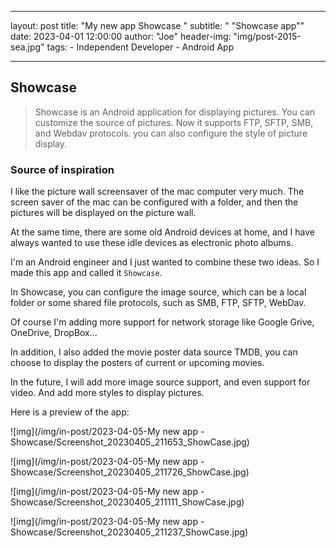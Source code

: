 ---
layout:     post
title:      "My new app Showcase "
subtitle:   " \"Showcase app\""
date:       2023-04-01 12:00:00
author:     "Joe"
header-img: "img/post-2015-sea.jpg"
tags:
    - Independent Developer
    - Android App


------

## Showcase

> Showcase is an Android application for displaying pictures. You can customize the source of pictures. Now it supports FTP, SFTP, SMB, and Webdav protocols. you can also configure the style of picture display.

### Source of inspiration


I like the picture wall screensaver of the mac computer very much. The screen saver of the mac can be configured with a folder, and then the pictures will be displayed on the picture wall.

At the same time, there are some old Android devices at home, and I have always wanted to use these idle devices as electronic photo albums. 

I'm an Android engineer and I just wanted to combine these two ideas. So I made this app and called it `Showcase`.

In Showcase, you can configure the image source, which can be a local folder or some shared file protocols, such as SMB, FTP, SFTP, WebDav.

Of course I'm adding more support for network storage like Google Grive, OneDrive, DropBox...

In addition, I also added the movie poster data source TMDB, you can choose to display the posters of current or upcoming movies.

In the future, I will add more image source support, and even support for video. And add more styles to display pictures.

Here is a preview of the app:

![img](/img/in-post/2023-04-05-My new app - Showcase/Screenshot_20230405_211653_ShowCase.jpg)

![img](/img/in-post/2023-04-05-My new app - Showcase/Screenshot_20230405_211726_ShowCase.jpg)

![img](/img/in-post/2023-04-05-My new app - Showcase/Screenshot_20230405_211111_ShowCase.jpg)

![img](/img/in-post/2023-04-05-My new app - Showcase/Screenshot_20230405_211237_ShowCase.jpg)
